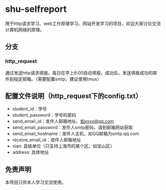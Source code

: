 # shu-selfreport
用于http请求学习、web工作原理学习、网站开发学习的项目，欢迎大家讨论交流计算机网络的原理。

## 分支

### http_request
通过发送http请求填报。每日在早上8:00自动填报，成功后，发送填报成功的邮件到指定邮箱。（需要配置smtp，建议使用tmux）

## 配置文件说明（http_request下的config.txt）
* student_id：学号
* student_password：学号的密码
* send_email_id：发件人邮箱地址，如xxxx@qq.com
* send_email_password：发件人smtp密码，请到邮箱网站获取
* send_email_hostname：发件人主机，如QQ邮箱为smtp.qq.com
* receive_email_id：收件人邮箱地址
* xian: 县级单位（只支持上海市的某个区，如宝山区）
* address: 具体地址

## 免责声明
本项目只供本人学习交流使用。
